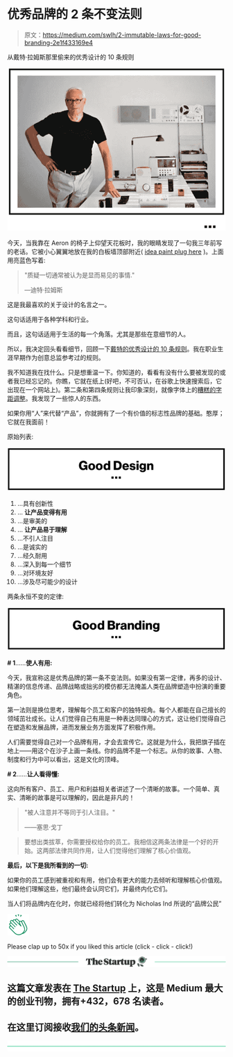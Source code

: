 # 优秀品牌的 2 条不变法则

> 原文：<https://medium.com/swlh/2-immutable-laws-for-good-branding-2e1f433169e4>

从戴特·拉姆斯那里偷来的优秀设计的 10 条规则

![](img/6ca48b89440bf375a8081c73c50fd0fe.png)

今天，当我靠在 Aeron 的椅子上仰望天花板时，我的眼睛发现了一句我三年前写的老话。它被小心翼翼地放在我的白板墙顶部附近( [idea paint plug here](https://ideapaint.com) )。上面用亮蓝色写着:

> "质疑一切通常被认为是显而易见的事情."
> 
> —迪特·拉姆斯

这是我最喜欢的关于设计的名言之一。

这句话适用于各种学科和行业。

而且，这句话适用于生活的每一个角落。尤其是那些在意细节的人。

所以，我决定回头看看细节，回顾一下[戴特的优秀设计的 10 条规则](https://www.lifeofanarchitect.com/who-is-dieter-rams/)。我在职业生涯早期作为创意总监参考过的规则。

我不知道我在找什么。只是想重温一下。你知道的，看看有没有什么要被发现的或者我已经忘记的。你瞧，它就在纸上(好吧，不可否认，在谷歌上快速搜索后，它出现在一个网站上)。第二条和第四条规则让我印象深刻，就像字体上的[糟糕的字距调整](https://www.companyfolders.com/blog/13-tips-for-avoiding-a-font-kerning-disaster)。我发现了一些惊人的东西。

如果你用“人”来代替“产品”，你就拥有了一个有价值的标志性品牌的基础。憨厚；它就在我面前！

原始列表:

![](img/43204f6fdb19126d0e1dd6a470bf3710.png)

1.  …具有创新性
2.  … **让产品变得有用**
3.  …是审美的
4.  … **让产品易于理解**
5.  …不引人注目
6.  …是诚实的
7.  …经久耐用
8.  …深入到每一个细节
9.  …对环境友好
10.  …涉及尽可能少的设计

两条永恒不变的定律:

![](img/7ecbbc2d0de205ba3297a20ce80c9725.png)

**# 1**……**使人有用:**

今天，我宣称这是优秀品牌的第一条不变法则。如果没有第一定律，再多的设计、精湛的信息传递、品牌战略或拙劣的模仿都无法掩盖人类在品牌塑造中扮演的重要角色。

第一法则是换位思考，理解每个员工和客户的独特视角。每个人都能在自己擅长的领域茁壮成长。让人们觉得自己有用是一种表达同理心的方式，这让他们觉得自己在塑造和发展品牌，进而发展业务方面发挥了积极作用。

人们需要觉得自己对一个品牌有用，才会去宣传它。这就是为什么，我把旗子插在地上——用这个在沙子上画一条线。你的品牌不是一个标志。从你的故事、人物、制度和行为中可以看出，这是文化的顶峰。

**# 2**……**让人看得懂:**

这向所有客户、员工、用户和利益相关者讲述了一个清晰的故事。一个简单、真实、清晰的故事是可以理解的，因此是非凡的！

> "被人注意并不等同于引人注目。"
> 
> ——塞思·戈丁

> 要想出类拔萃，你需要授权给你的员工。我相信这两条法律是一个好的开始。这两部法律共同作用，让人们觉得他们理解了核心价值观。

**最后，以下是我所看到的一切:**

如果你的员工感到被重视和有用，他们会有更大的能力去倾听和理解核心价值观。如果他们理解这些，他们最终会认同它们，并最终内化它们。

当人们将品牌内在化时，你就已经将他们转化为 Nicholas Ind 所说的“品牌公民”

![](img/42771541c93f2e91a659a2db0a994bff.png)

Please clap up to 50x if you liked this article (click - click - click!)

[![](img/308a8d84fb9b2fab43d66c117fcc4bb4.png)](https://medium.com/swlh)

## 这篇文章发表在 [The Startup](https://medium.com/swlh) 上，这是 Medium 最大的创业刊物，拥有+432，678 名读者。

## 在这里订阅接收[我们的头条新闻](https://growthsupply.com/the-startup-newsletter/)。

[![](img/b0164736ea17a63403e660de5dedf91a.png)](https://medium.com/swlh)